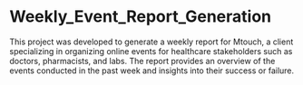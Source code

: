 # Weekly_Event_Report_Generation
This project was developed to generate a weekly report for Mtouch, a client specializing in organizing online events for healthcare stakeholders such as doctors, pharmacists, and labs. The report provides an overview of the events conducted in the past week and insights into their success or failure.
